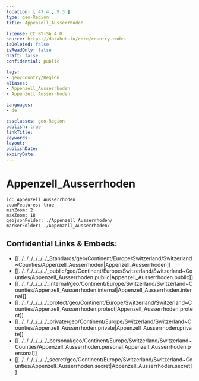 ```yaml
---
location: [ 47.4 , 9.3 ] 
type: geo-Region
title: Appenzell_Ausserrhoden

license: CC BY-SA 4.0
source: https://datahub.io/core/country-codes
isDeleted: false
isReadOnly: false
draft: false
confidential: public

tags:
- geo/Country/Region
aliases:
- Appenzell_Ausserrhoden
- Appenzell Ausserrhoden

Languages:
- de

cssclasses: geo-Region
publish: true
linkTitle: 
keywords: 
layout: 
publishDate: 
expiryDate: 
---
```


# Appenzell_Ausserrhoden

```leaflet
id: Appenzell_Ausserrhoden
zoomFeatures: true 
minZoom: 2 
maxZoom: 18
geojsonFolder: ./Appenzell_Ausserrhoden/
markerFolder: ./Appenzell_Ausserrhoden/
```


## Confidential Links & Embeds: 
- [[../../../../../../_Standards/geo/Continent/Europe/Switzerland/Switzerland~Counties/Appenzell_Ausserrhoden|Appenzell_Ausserrhoden]] 
- [[../../../../../../_public/geo/Continent/Europe/Switzerland/Switzerland~Counties/Appenzell_Ausserrhoden.public|Appenzell_Ausserrhoden.public]] 
- [[../../../../../../_internal/geo/Continent/Europe/Switzerland/Switzerland~Counties/Appenzell_Ausserrhoden.internal|Appenzell_Ausserrhoden.internal]] 
- [[../../../../../../_protect/geo/Continent/Europe/Switzerland/Switzerland~Counties/Appenzell_Ausserrhoden.protect|Appenzell_Ausserrhoden.protect]] 
- [[../../../../../../_private/geo/Continent/Europe/Switzerland/Switzerland~Counties/Appenzell_Ausserrhoden.private|Appenzell_Ausserrhoden.private]] 
- [[../../../../../../_personal/geo/Continent/Europe/Switzerland/Switzerland~Counties/Appenzell_Ausserrhoden.personal|Appenzell_Ausserrhoden.personal]] 
- [[../../../../../../_secret/geo/Continent/Europe/Switzerland/Switzerland~Counties/Appenzell_Ausserrhoden.secret|Appenzell_Ausserrhoden.secret]] 


